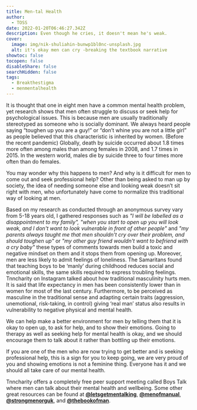 ```yaml
---
title: Men-tal Health
author:
  - TOSS
date: 2022-01-20T06:46:27.342Z
description: Even though he cries, it doesn't mean he's weak.
cover:
  image: img/nik-shuliahin-bunwp1bl0nc-unsplash.jpg
  alt: it's okay men can cry -breaking the textbook narrative
showtoc: false
tocopen: false
disableShare: false
searchHidden: false
tags:
  - Breakthestigma
  - menmentalhealth
---
```

It is thought that one in eight men have a common mental health problem, yet research shows that men often struggle to discuss or seek help for psychological issues. This is because men are usually traditionally stereotyped as someone who is socially dominant. We always heard people saying “toughen up you are a guy!” or “don’t whine you are not a little girl” as people believed that this characteristic is inherited by women. (Before the recent pandemic) Globally, death by suicide occurred about 1.8 times more often among males than among females in 2008, and 1.7 times in 2015. In the western world, males die by suicide three to four times more often than do females.

You may wonder why this happens to men? And why is it difficult for men to come out and seek professional help? Other than being asked to man up by society, the idea of needing someone else and looking weak doesn’t sit right with men, who unfortunately have come to normalize this traditional way of looking at men.

Based on my research as conducted through an anonymous survey vary from 5-18 years old, I gathered responses such as *"I will be labelled as a disappointment to my family", "when you start to open up you will look weak, and I don't want to look vulnerable in front of other people"* and *"my parents always taught me that men shouldn't cry over their problem, and should toughen up"* or *"my other guy friend wouldn't want to befriend with a cry baby"* these types of comments towards men build a toxic and negative mindset on them and it stops them from opening up. Moreover, men are less likely to admit feelings of loneliness. The Samaritans found that teaching boys to be ‘manly’ during childhood reduces social and emotional skills, the same skills required to express troubling feelings. Tnncharity on Instagram talked about how traditional masculinity hurts men. It is said that life expectancy in men has been consistently lower than in women for most of the last century. Furthermore, to be perceived as masculine in the traditional sense and adapting certain traits (aggression, unemotional, risk-taking, in control) giving ‘real man’ status also results in vulnerability to negative physical and mental health.

We can help make a better environment for men by telling them that it is okay to open up, to ask for help, and to show their emotions. Going to therapy as well as seeking help for mental health is okay, and we should encourage them to talk about it rather than bottling up their emotions.

If you are one of the men who are now trying to get better and is seeking professional help, this is a sign for you to keep going, we are very proud of you and showing emotions is not a feminine thing. Everyone has it and we should all take care of our mental health.

Tnncharity offers a completely free peer support meeting called Boys Talk where men can talk about their mental health and wellbeing. Some other great resources can be found at **[@letsgetmentalking](https://www.instagram.com/letsgetmentalking/?hl=en)**, **[@menofmanual](https://www.instagram.com/menofmanual/?hl=en)**, **[@strongmenorguk](https://www.instagram.com/strongmenorguk/?hl=en)**, and **[@thebookofman](https://www.instagram.com/thebookofman/?hl=en)**.